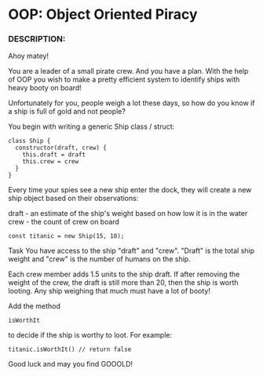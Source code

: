 # OOP: Object Oriented Piracy

### DESCRIPTION:

Ahoy matey!

You are a leader of a small pirate crew. And you have a plan. With the help of OOP you wish to make a pretty efficient system to identify ships with heavy booty on board!

Unfortunately for you, people weigh a lot these days, so how do you know if a ship is full of gold and not people?

You begin with writing a generic Ship class / struct:

```
class Ship {
  constructor(draft, crew) {
    this.draft = draft
    this.crew = crew
  }
}
```

Every time your spies see a new ship enter the dock, they will create a new ship object based on their observations:

draft - an estimate of the ship's weight based on how low it is in the water
crew - the count of crew on board

`const titanic = new Ship(15, 10);`

Task
You have access to the ship "draft" and "crew". "Draft" is the total ship weight and "crew" is the number of humans on the ship.

Each crew member adds 1.5 units to the ship draft. If after removing the weight of the crew, the draft is still more than 20, then the ship is worth looting. Any ship weighing that much must have a lot of booty!

Add the method

`isWorthIt`

to decide if the ship is worthy to loot. For example:

`titanic.isWorthIt() // return false`

Good luck and may you find GOOOLD!

